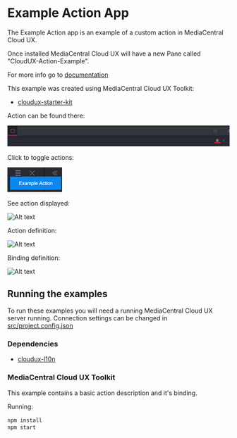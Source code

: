# Example Action App
The Example Action app is an example of a custom action in MediaCentral Cloud UX. 

Once installed MediaCentral Cloud UX will have a new Pane called "CloudUX-Action-Example".

For more info go to [documentation](http://developer.avid.com/mcux_ui_plugin/clux-api/actions-api.html)

This example was created using MediaCentral Cloud UX Toolkit:
* [cloudux-starter-kit](https://www.npmjs.com/package/cloudux-starter-kit)

Action can be found there:

![Alt text](screenshots/actionRightCor.png "Right Corner")

Click to toggle actions:

![Alt text](screenshots/toggleAction.png "Toggle")

See action displayed:

![Alt text](screenshots/helloAction.png "Hello")

Action definition:

![Alt text](screenshots/action.png "Hello")

Binding definition:

![Alt text](screenshots/binding.png "Hello")

## Running the examples
To run these examples you will need a running MediaCentral Cloud UX server running. 
Connection settings can be changed in [src/project.config.json](src/project.config.json)

### Dependencies
* [cloudux-l10n ](https://www.npmjs.com/package/cloudux-l10n)

### MediaCentral Cloud UX Toolkit
This example contains a basic action description and it's binding.

Running:
    
    npm install
    npm start
